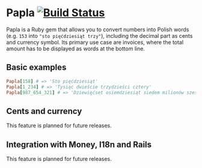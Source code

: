 # Papla [![Build Status](https://secure.travis-ci.org/exviva/papla.png)](http://travis-ci.org/exviva/papla)

Papla is a Ruby gem that allows you to convert numbers into Polish words (e.g. `153` into `"sto pięćdziesiąt trzy"`), including the decimal part as cents and currency symbol. Its primary use case are invoices, where the total amount has to be displayed as words at the bottom line.

## Basic examples

```ruby
Papla[158] # => 'Sto pięćdziesiąt'
Papla[1_234] # => 'Tysiąc dwieście trzydzieści cztery'
Papla[987_654_321] # => 'Dziewięćset osiemdziesiąt siedem milionów sześćset pięćdziesiąt cztery tysiące trzysta dwadzieścia jeden'
```

## Cents and currency

This feature is planned for future releases.

## Integration with Money, I18n and Rails

This feature is planned for future releases.

